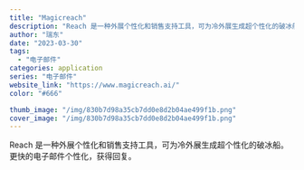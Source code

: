 ```yaml
---
title: "Magicreach"
description: "Reach 是一种外展个性化和销售支持工具，可为冷外展生成超个性化的破冰船。更快的电子邮件个性化，获得回复。"
author: "瑞东"
date: "2023-03-30"
tags:
  - "电子邮件"
categories: application
series: "电子邮件"
website_link: "https://www.magicreach.ai/"
color: "#666"

thumb_image: "/img/830b7d98a35cb7dd0e8d2b04ae499f1b.png"
cover_image: "/img/830b7d98a35cb7dd0e8d2b04ae499f1b.png"
---
```


Reach 是一种外展个性化和销售支持工具，可为冷外展生成超个性化的破冰船。更快的电子邮件个性化，获得回复。